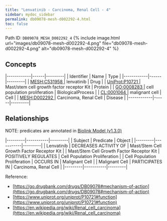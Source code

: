 ```yaml
---
title: "Lenvatinib - Carcinoma, Renal Cell - 4"
sidebar: mydoc_sidebar
permalink: db09078-mesh-d002292-4.html
toc: false 
---
```



Path ID: `DB09078_MESH_D002292_4`
{% include image.html url="images/db09078-mesh-d002292-4.png" file="db09078-mesh-d002292-4.png" alt="db09078-mesh-d002292-4" %}

## Concepts

|------------|------|---------|
| Identifier | Name | Type    |
|------------|------|---------|
| <a href="https://identifiers.org/MESH:C531958">MESH:C531958 </a> | lenvatinib | Drug |
| <a href="https://identifiers.org/UniProt:P10721">UniProt:P10721 </a> | Mast/stem cell growth factor receptor Kit | Protein |
| <a href="https://identifiers.org/GO:0008283">GO:0008283 </a> | cell population proliferation | BiologicalProcess |
| <a href="https://identifiers.org/CL:0001064">CL:0001064 </a> | malignant cell | Cell |
| <a href="https://identifiers.org/MESH:D002292">MESH:D002292 </a> | Carcinoma, Renal Cell | Disease |
|------------|------|---------|

## Relationships


NOTE: predicates are annotated in <a href="https://github.com/biolink/biolink-model/releases/tag/v1.3.0">Biolink Model (v1.3.0)</a>

|---------|-----------|---------|
| Subject | Predicate | Object  |
|---------|-----------|---------|
| Lenvatinib | DECREASES ACTIVITY OF | Mast/Stem Cell Growth Factor Receptor Kit |
| Mast/Stem Cell Growth Factor Receptor Kit | POSITIVELY REGULATES | Cell Population Proliferation |
| Cell Population Proliferation | OCCURS IN | Malignant Cell |
| Malignant Cell | PARTICIPATES IN | Carcinoma, Renal Cell |
|---------|-----------|---------|

Reference: 
  - [https://go.drugbank.com/drugs/DB09078#mechanism-of-action](https://go.drugbank.com/drugs/DB09078#mechanism-of-action)
  - [https://www.uniprot.org/uniprot/P10721#function](https://www.uniprot.org/uniprot/P10721#function)
  - [https://en.wikipedia.org/wiki/Renal_cell_carcinoma](https://en.wikipedia.org/wiki/Renal_cell_carcinoma)
